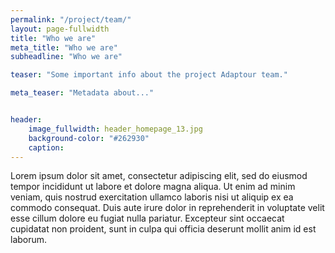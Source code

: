 ```yaml
---
permalink: "/project/team/"
layout: page-fullwidth
title: "Who we are"
meta_title: "Who we are"
subheadline: "Who we are"

teaser: "Some important info about the project Adaptour team." 

meta_teaser: "Metadata about..."


header:
    image_fullwidth: header_homepage_13.jpg
    background-color: "#262930"
    caption: 
---
```


<!--more

<div class="row">
<div class="medium-4 medium-push-8 columns" markdown="1">

</div><!-- /.medium-4.columns -->
 

Lorem ipsum dolor sit amet, consectetur adipiscing elit, sed do eiusmod tempor incididunt ut labore et dolore magna aliqua. Ut enim ad minim veniam, quis nostrud exercitation ullamco laboris nisi ut aliquip ex ea commodo consequat. Duis aute irure dolor in reprehenderit in voluptate velit esse cillum dolore eu fugiat nulla pariatur. Excepteur sint occaecat cupidatat non proident, sunt in culpa qui officia deserunt mollit anim id est laborum.

